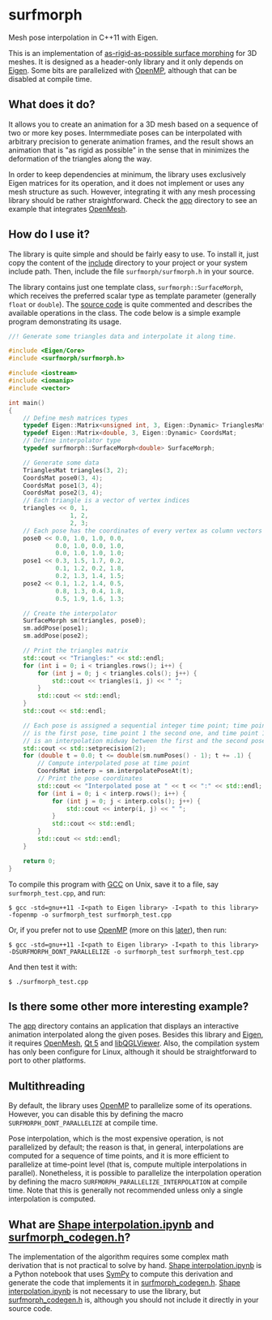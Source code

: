# surfmorph
Mesh pose interpolation in C++11 with Eigen.

This is an implementation of
[as-rigid-as-possible surface morphing](http://link.springer.com/article/10.1007/s11390-011-1154-3)
for 3D meshes. It is designed as a header-only library and it only depends on
[Eigen](http://eigen.tuxfamily.org). Some bits are parallelized with
[OpenMP](http://openmp.org), although that can be disabled at compile time.

## What does it do?

It allows you to create an animation for a 3D mesh based on a sequence of two or
more key poses. Intermmediate poses can be interpolated with arbitrary precision
to generate animation frames, and the result shows an animation that is "as
rigid as possible" in the sense that in minimizes the deformation of the
triangles along the way.

In order to keep dependencies at minimum, the library uses exclusively Eigen
matrices for its operation, and it does not implement or uses any mesh structure
as such. However, integrating it with any mesh processing library should be
rather straightforward. Check the [app](app) directory to see an example that
integrates [OpenMesh](http://www.openmesh.org).

## How do I use it?

The library is quite simple and should be fairly easy to use. To install it,
just copy the content of the [include](include) directory to your project or
your system include path. Then, include the file `surfmorph/surfmorph.h` in your
source.

The library contains just one template class, `surfmorph::SurfaceMorph`, which
receives the preferred scalar type as template parameter (generally `float` or
`double`). The [source code](surfmorph/surfmorph.h) is quite commented and
describes the available operations in the class. The code below is a simple
example program demonstrating its usage.

```C++
//! Generate some triangles data and interpolate it along time.

#include <Eigen/Core>
#include <surfmorph/surfmorph.h>

#include <iostream>
#include <iomanip>
#include <vector>

int main()
{
    // Define mesh matrices types
    typedef Eigen::Matrix<unsigned int, 3, Eigen::Dynamic> TrianglesMat;
    typedef Eigen::Matrix<double, 3, Eigen::Dynamic> CoordsMat;
    // Define interpolator type
    typedef surfmorph::SurfaceMorph<double> SurfaceMorph;

    // Generate some data
    TrianglesMat triangles(3, 2);
    CoordsMat pose0(3, 4);
    CoordsMat pose1(3, 4);
    CoordsMat pose2(3, 4);
    // Each triangle is a vector of vertex indices
    triangles << 0, 1,
                 1, 2,
                 2, 3;
    // Each pose has the coordinates of every vertex as column vectors
    pose0 << 0.0, 1.0, 1.0, 0.0,
             0.0, 1.0, 0.0, 1.0,
             0.0, 1.0, 1.0, 1.0;
    pose1 << 0.3, 1.5, 1.7, 0.2,
             0.1, 1.2, 0.2, 1.8,
             0.2, 1.3, 1.4, 1.5;
    pose2 << 0.1, 1.2, 1.4, 0.5,
             0.8, 1.3, 0.4, 1.8,
             0.5, 1.9, 1.6, 1.3;

    // Create the interpolator
    SurfaceMorph sm(triangles, pose0);
    sm.addPose(pose1);
    sm.addPose(pose2);

    // Print the triangles matrix
    std::cout << "Triangles:" << std::endl;
    for (int i = 0; i < triangles.rows(); i++) {
        for (int j = 0; j < triangles.cols(); j++) {
            std::cout << triangles(i, j) << " ";
        }
        std::cout << std::endl;
    }
    std::cout << std::endl;

    // Each pose is assigned a sequential integer time point; time point 0
    // is the first pose, time point 1 the second one, and time point 1.5
    // is an interpolation midway between the first and the second pose.
    std::cout << std::setprecision(2);
    for (double t = 0.0; t <= double(sm.numPoses() - 1); t += .1) {
        // Compute interpolated pose at time point
        CoordsMat interp = sm.interpolatePoseAt(t);
        // Print the pose coordinates
        std::cout << "Interpolated pose at " << t << ":" << std::endl;
        for (int i = 0; i < interp.rows(); i++) {
            for (int j = 0; j < interp.cols(); j++) {
                std::cout << interp(i, j) << " ";
            }
            std::cout << std::endl;
        }
        std::cout << std::endl;
    }

    return 0;
}
```

To compile this program with [GCC](https://gcc.gnu.org) on Unix, save it to a
file, say `surfmorph_test.cpp`, and run:

```Shell
$ gcc -std=gnu++11 -I<path to Eigen library> -I<path to this library> -fopenmp -o surfmorph_test surfmorph_test.cpp
```

Or, if you prefer not to use [OpenMP](http://openmp.org) (more on this
[later](#multithreading)), then run:

```Shell
$ gcc -std=gnu++11 -I<path to Eigen library> -I<path to this library> -DSURFMORPH_DONT_PARALLELIZE -o surfmorph_test surfmorph_test.cpp
```

And then test it with:

```Shell
$ ./surfmorph_test.cpp
```

## Is there some other more interesting example?

The [app](app) directory contains an application that displays an interactive
animation interpolated along the given poses. Besides this library and
[Eigen](http://eigen.tuxfamily.org/), it requires
[OpenMesh](http://www.openmesh.org), [Qt 5](https://www.qt.io) and
[libQGLViewer](http://libqglviewer.com). Also, the compilation system has only
been configure for Linux, although it should be straightforward to port to other
platforms.

## Multithreading

By default, the library uses [OpenMP](http://openmp.org) to parallelize some of
its operations. However, you can disable this by defining the macro
`SURFMORPH_DONT_PARALLELIZE` at compile time.

Pose interpolation, which is the most expensive operation, is not parallelized
by default; the reason is that, in general, interpolations are computed for a
sequence of time points, and it is more efficient to parallelize at time-point
level (that is, compute multiple interpolations in parallel). Nonetheless, it is
possible to parallelize the interpolation operation by defining the macro
`SURFMORPH_PARALLELIZE_INTERPOLATION` at compile time. Note that this is
generally not recommended unless only a single interpolation is computed.

## What are [Shape interpolation.ipynb](Shape%20interpolation.ipynb) and [surfmorph_codegen.h](include/surfmorph/surfmorph_codegen.h)?

The implementation of the algorithm requires some complex math derivation that
is not practical to solve by hand.
[Shape interpolation.ipynb](Shape%20interpolation.ipynb) is a Python notebook that
uses [SymPy](http://www.sympy.org) to compute this derivation and generate the
code that implements it in
[surfmorph_codegen.h](include/surfmorph/surfmorph_codegen.h).
[Shape interpolation.ipynb](Shape%20interpolation.ipynb) is not necessary to use
the library, but [surfmorph_codegen.h](include/surfmorph/surfmorph_codegen.h)
is, although you should not include it directly in your source code.
